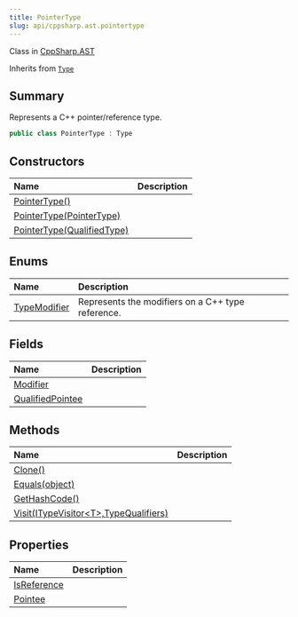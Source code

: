 ```yaml
---
title: PointerType
slug: api/cppsharp.ast.pointertype
---
```

Class in [CppSharp.AST](/api/cppsharp/ast)

Inherits from [`Type`](/api/cppsharp/ast/type)

## Summary


Represents a C++ pointer/reference type.


```csharp
public class PointerType : Type
```

## Constructors

|Name|Description|
|:---|:---|
|[PointerType\(\)](/api/cppsharp/ast/pointertype//ctor-2)||
|[PointerType\(PointerType\)](/api/cppsharp/ast/pointertype//ctor-3)||
|[PointerType\(QualifiedType\)](/api/cppsharp/ast/pointertype//ctor-1)||

## Enums

|Name|Description|
|:---|:---|
|[TypeModifier](/api/cppsharp/ast/pointertype/typemodifier)|Represents the modifiers on a C++ type reference.|

## Fields

|Name|Description|
|:---|:---|
|[Modifier](/api/cppsharp/ast/pointertype/modifier)||
|[QualifiedPointee](/api/cppsharp/ast/pointertype/qualifiedpointee)||

## Methods

|Name|Description|
|:---|:---|
|[Clone\(\)](/api/cppsharp/ast/pointertype/clone)||
|[Equals\(object\)](/api/cppsharp/ast/pointertype/equals)||
|[GetHashCode\(\)](/api/cppsharp/ast/pointertype/gethashcode)||
|[Visit\(ITypeVisitor\<T\>,TypeQualifiers\)](/api/cppsharp/ast/pointertype/visit)||

## Properties

|Name|Description|
|:---|:---|
|[IsReference](/api/cppsharp/ast/pointertype/isreference)||
|[Pointee](/api/cppsharp/ast/pointertype/pointee)||

